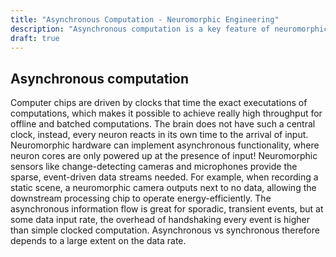 ```yaml
---
title: "Asynchronous Computation - Neuromorphic Engineering"
description: "Asynchronous computation is a key feature of neuromorphic computing. Learn more about asynchronous computation and how it is used in neuromorphic computing."
draft: true
---
```



## Asynchronous computation
Computer chips are driven by clocks that time the exact executations of computations, which makes it possible to achieve really high throughput for offline and batched computations. The brain does not have such a central clock, instead, every neuron reacts in its own time to the arrival of input. Neuromorphic hardware can implement asynchronous functionality, where neuron cores are only powered up at the presence of input! 
Neuromorphic sensors like change-detecting cameras and microphones provide the sparse, event-driven data streams needed. For example, when recording a static scene, a neuromorphic camera outputs next to no data, allowing the downstream processing chip to operate energy-efficiently.
The asynchronous information flow is great for sporadic, transient events, but at some data input rate, the overhead of handshaking every event is higher than simple clocked computation. Asynchronous vs synchronous therefore depends to a large extent on the data rate. 
